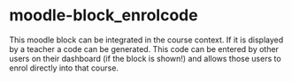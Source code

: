 # moodle-block_enrolcode
This moodle block can be integrated in the course context. If it is displayed by a teacher a code can be generated. This code can be entered by other users on their dashboard (if the block is shown!) and allows those users to enrol directly into that course.
